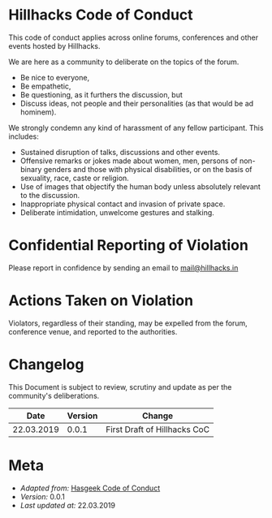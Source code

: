 # Hillhacks Code of Conduct

This code of conduct applies across online forums, conferences and other events hosted by Hillhacks.

We are here as a community to deliberate on the topics of the forum.

 - Be nice to everyone,
 - Be empathetic,
 - Be questioning, as it furthers the discussion, but
 - Discuss ideas, not people and their personalities (as that would be ad hominem).

We strongly condemn any kind of harassment of any fellow participant. This includes:

  - Sustained disruption of talks, discussions and other events.
  - Offensive remarks or jokes made about women, men, persons of non-binary genders and those with physical disabilities, or on the basis of sexuality, race, caste or religion.
  - Use of images that objectify the human body unless absolutely relevant to the discussion.
  - Inappropriate physical contact and invasion of private space.
  - Deliberate intimidation, unwelcome gestures and stalking.

# Confidential Reporting of Violation
Please report in confidence by sending an email to [mail@hillhacks.in](mailto:mail@hillhacks.in)

# Actions Taken on Violation

Violators, regardless of their standing, may be expelled from the forum, conference venue, and reported to the authorities.

# Changelog

This Document is subject to review, scrutiny and update as per the community's deliberations.

| Date | Version | Change |
|-------|--------|--------|
| 22.03.2019 | 0.0.1 | First Draft of Hillhacks CoC |


# Meta
 - _Adapted from:_ [Hasgeek Code of Conduct](https://hasgeek.com/about/policy/code)
 - _Version:_ 0.0.1
 - _Last updated at:_ 22.03.2019
